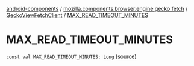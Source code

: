 [android-components](../../index.md) / [mozilla.components.browser.engine.gecko.fetch](../index.md) / [GeckoViewFetchClient](index.md) / [MAX_READ_TIMEOUT_MINUTES](./-m-a-x_-r-e-a-d_-t-i-m-e-o-u-t_-m-i-n-u-t-e-s.md)

# MAX_READ_TIMEOUT_MINUTES

`const val MAX_READ_TIMEOUT_MINUTES: `[`Long`](https://kotlinlang.org/api/latest/jvm/stdlib/kotlin/-long/index.html) [(source)](https://github.com/mozilla-mobile/android-components/blob/master/components/browser/engine-gecko-nightly/src/main/java/mozilla/components/browser/engine/gecko/fetch/GeckoViewFetchClient.kt#L72)